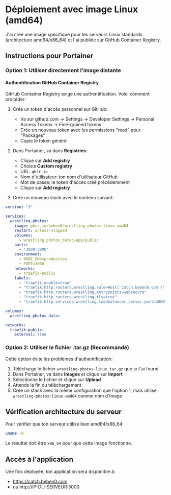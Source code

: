 # Déploiement avec image Linux (amd64)

J'ai créé une image spécifique pour les serveurs Linux standards (architecture amd64/x86_64) et l'ai publiée sur GitHub Container Registry.

## Instructions pour Portainer

### Option 1: Utiliser directement l'image distante

#### Authentification GitHub Container Registry

GitHub Container Registry exige une authentification. Voici comment procéder:

1. Crée un token d'accès personnel sur GitHub:

   - Va sur github.com → Settings → Developer Settings → Personal Access Tokens → Fine-grained tokens
   - Crée un nouveau token avec les permissions "read" pour "Packages"
   - Copie le token généré

2. Dans Portainer, va dans **Registries**:

   - Clique sur **Add registry**
   - Choisis **Custom registry**
   - URL: `ghcr.io`
   - Nom d'utilisateur: ton nom d'utilisateur GitHub
   - Mot de passe: le token d'accès créé précédemment
   - Clique sur **Add registry**

3. Crée un nouveau stack avec le contenu suivant:

```yaml
version: "3"

services:
  wrestling-photos:
    image: ghcr.io/beben0/wrestling-photos:linux-amd64
    restart: unless-stopped
    volumes:
      - wrestling_photos_data:/app/public
    ports:
      - "3000:3000"
    environment:
      - NODE_ENV=production
      - PORT=3000
    networks:
      - traefik-public
    labels:
      - "traefik.enable=true"
      - "traefik.http.routers.wrestling.rule=Host(`catch.beben0.com`)"
      - "traefik.http.routers.wrestling.entrypoints=websecure"
      - "traefik.http.routers.wrestling.tls=true"
      - "traefik.http.services.wrestling.loadbalancer.server.port=3000"

volumes:
  wrestling_photos_data:

networks:
  traefik-public:
    external: true
```

### Option 2: Utiliser le fichier .tar.gz (Recommandé)

Cette option évite les problèmes d'authentification:

1. Télécharge le fichier `wrestling-photos-linux.tar.gz` que je t'ai fourni
2. Dans Portainer, va dans **Images** et clique sur **Import**
3. Sélectionne le fichier et clique sur **Upload**
4. Attends la fin du téléchargement
5. Crée un stack avec la même configuration que l'option 1, mais utilise `wrestling-photos:linux-amd64` comme nom d'image

## Vérification architecture du serveur

Pour vérifier que ton serveur utilise bien amd64/x86_64:

```bash
uname -m
```

Le résultat doit être `x86_64` pour que cette image fonctionne.

## Accès à l'application

Une fois déployée, ton application sera disponible à:

- https://catch.beben0.com
- ou http://IP-DU-SERVEUR:3000
